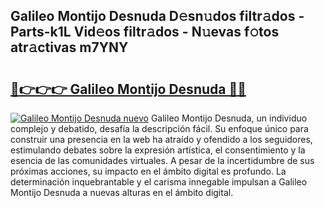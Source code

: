 ## Galileo Montijo Desnuda D𝚎sn𝚞dos filtr𝚊dos - Parts-k1L Vid𝚎os filtr𝚊dos - N𝚞evas f𝚘tos atr𝚊ctivas m7YNY

# <h2><a href="http://mbcjma.tromn.icu/?c=Galileo+Montijo+Desnuda">🔗👉👉👉 Galileo Montijo Desnuda 🔗🔗</a></h2>

[![Galileo Montijo Desnuda nuevo](https://i.imgur.com/pEAQMta.gif)](http://mbcjma.tromn.icu/?c=Galileo+Montijo+Desnuda)
Galileo Montijo Desnuda, un individuo complejo y debatido, desafía la descripción fácil. Su enfoque único para construir una presencia en la web ha atraído y ofendido a los seguidores, estimulando debates sobre la expresión artística, el consentimiento y la esencia de las comunidades virtuales. A pesar de la incertidumbre de sus próximas acciones, su impacto en el ámbito digital es profundo. La determinación inquebrantable y el carisma innegable impulsan a Galileo Montijo Desnuda a nuevas alturas en el ámbito digital.
